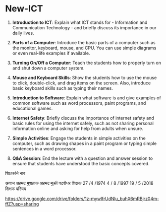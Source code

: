 # New-ICT


1. **Introduction to ICT**: Explain what ICT stands for - Information and Communication Technology - and briefly discuss its importance in our daily lives.

2. **Parts of a Computer**: Introduce the basic parts of a computer such as the monitor, keyboard, mouse, and CPU. You can use simple diagrams or even real-life examples if available.

3. **Turning On/Off a Computer**: Teach the students how to properly turn on and shut down a computer system.

4. **Mouse and Keyboard Skills**: Show the students how to use the mouse to click, double-click, and drag items on the screen. Also, introduce basic keyboard skills such as typing their names.

5. **Introduction to Software**: Explain what software is and give examples of common software such as word processors, paint programs, and educational games.

6. **Internet Safety**: Briefly discuss the importance of internet safety and basic rules for using the internet safely, such as not sharing personal information online and asking for help from adults when unsure.

7. **Simple Activities**: Engage the students in simple activities on the computer, such as drawing shapes in a paint program or typing simple sentences in a word processor.

8. **Q&A Session**: End the lecture with a question and answer session to ensure that students have understood the basic concepts covered.

शिक्षकांचे नाव

अयाज अहमद मुशताक अहमद मुक्री 
पदवीधर शिक्षक 
27 /4 /1974
4 / 8 /1997
19 / 5 /2018
शिक्षक परिचय


https://drive.google.com/drive/folders/1z-mywIfrUdNlu_buhX6mRBjrz04m-ffZ?usp=sharing
